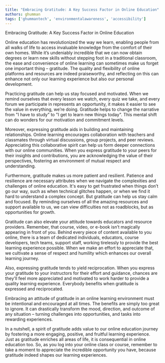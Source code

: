 ```yaml
---
title: "Embracing Gratitude: A Key Success Factor in Online Education"  # Wrap the title in double quotes
authors: ghumman
tags: ['ghummantech', 'environmentalawareness', 'accessibility']
---
```


Embracing Gratitude: A Key Success Factor in Online Education
<!-- truncate -->

Online education has revolutionized the way we learn, enabling people from all walks of life to access invaluable knowledge from the comfort of their own homes. While it’s undeniably incredible that we can now obtain degrees or learn new skills without stepping foot in a traditional classroom, the ease and convenience of online learning can sometimes make us forget one important thing – gratitude. The quality and flexibility of online platforms and resources are indeed praiseworthy, and reflecting on this can enhance not only our learning experience but also our personal development.

Practicing gratitude can help us stay focused and motivated. When we remind ourselves that every lesson we watch, every quiz we take, and every forum we participate in represents an opportunity, it makes it easier to see the value in everything, we’re doing. Gratitude helps to change the narrative from "I have to study" to "I get to learn new things today". This mental shift can do wonders for our motivation and commitment levels.

Moreover, expressing gratitude aids in building and maintaining relationships. Online learning encourages collaboration with teachers and classmates through virtual discussions, group projects, and peer reviews. Appreciating this collaborative spirit can help us form deeper connections with our online communities. When you express gratitude to your peers for their insights and contributions, you are acknowledging the value of their perspectives, fostering an environment of mutual respect and understanding.

Furthermore, gratitude makes us more patient and resilient. Patience and resilience are necessary attributes when we navigate the complexities and challenges of online education. It's easy to get frustrated when things don’t go our way, such as when technical glitches happen, or when we find it hard to understand a complex concept. But gratitude can help us stay calm and focused. By reminding ourselves of all the amazing resources and support available to us, we can view difficulties not as roadblocks, but as opportunities for growth.

Gratitude can also elevate your attitude towards educators and resource providers. Remember, that course, video, or e-book isn’t magically appearing in front of you. Behind every piece of content available to you online, there is a team of dedicated individuals, educators, course developers, tech teams, support staff, working tirelessly to provide the best learning experience possible. When we make an effort to appreciate that, we cultivate a sense of respect and humility which enhances our overall learning journey.

Also, expressing gratitude tends to yield reciprocation. When you express your gratitude to your instructors for their effort and guidance, chances are they’ll feel more appreciated and motivated to work harder to provide a quality learning experience. Everybody benefits when gratitude is expressed and reciprocated.

Embracing an attitude of gratitude in an online learning environment must be intentional and encouraged at all times. The benefits are simply too great to ignore. It can drastically transform the mood, direction, and outcome of any situation – turning challenges into opportunities, and tasks into rewarding experiences.

In a nutshell, a spirit of gratitude adds value to our online education journey by fostering a more engaging, positive, and fruitful learning experience. Just as gratitude enriches all areas of life, it is consequential in online education too. So, as you log into your online class or course, remember to take a moment to appreciate the incredible opportunity you have, because gratitude indeed shapes our learning experiences.
